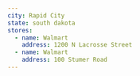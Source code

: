 ```yaml
---
city: Rapid City
state: south dakota
stores:
  - name: Walmart
    address: 1200 N Lacrosse Street
  - name: Walmart
    address: 100 Stumer Road
---
```

